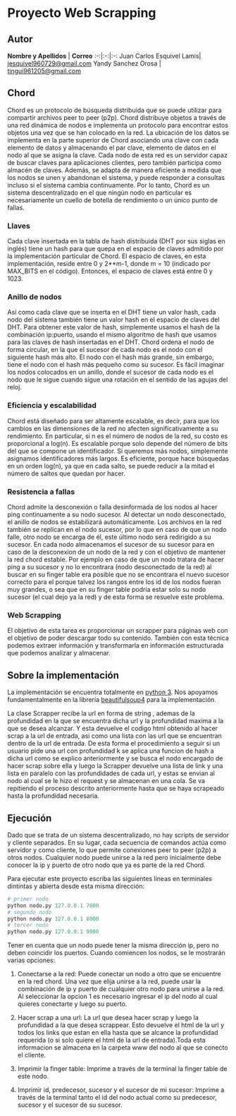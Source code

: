 # Proyecto Web Scrapping

## Autor

**Nombre y Apellidos** | **Correo**
:-:|:-:|:-:
Juan Carlos Esquivel Lamis| jesquivel960729@gmail.com
Yandy Sanchez Orosa | tingui961205@gmail.com

## Chord

Chord es un protocolo de búsqueda distribuida que se puede utilizar para compartir archivos peer to peer (p2p). Chord distribuye objetos a través de una red dinámica de nodos e implementa un protocolo para encontrar estos objetos una vez que se han colocado en la red. La ubicación de los datos se implementa en la parte superior de Chord asociando una clave con cada elemento de datos y almacenando el par clave, elemento de datos en el nodo al que se asigna la clave. Cada nodo de esta red es un servidor capaz de buscar claves para aplicaciones clientes, pero también participa como almacén de claves. Además, se adapta de manera eficiente a medida que los nodos se unen y abandonan el sistema, y puede responder a consultas incluso si el sistema cambia continuamente. Por lo tanto, Chord es un sistema descentralizado en el que ningún nodo en particular es necesariamente un cuello de botella de rendimiento o un único punto de fallas.

### Llaves

Cada clave insertada en la tabla de hash distribuida (DHT por sus siglas en inglés) tiene un hash para que quepa en el espacio de claves admitido por la implementación particular de Chord. El espacio de claves, en esta implementación, reside entre 0 y 2**m-1, donde m = 10 (indicado por MAX_BITS en el código). Entonces, el espacio de claves está entre 0 y 1023.

### Anillo de nodos

Así como cada clave que se inserta en el DHT tiene un valor hash, cada nodo del sistema también tiene un valor hash en el espacio de claves del DHT. Para obtener este valor de hash, simplemente usamos el hash de la combinación ip:puerto, usando el mismo algoritmo de hash que usamos para las claves de hash insertadas en el DHT. Chord ordena el nodo de forma circular, en la que el sucesor de cada nodo es el nodo con el siguiente hash más alto. El nodo con el hash más grande, sin embargo, tiene el nodo con el hash más pequeño como su sucesor. Es fácil imaginar los nodos colocados en un anillo, donde el sucesor de cada nodo es el nodo que le sigue cuando sigue una rotación en el sentido de las agujas del reloj.

### Eficiencia y escalabilidad

Chord está diseñado para ser altamente escalable, es decir, para que  los cambios en las dimensiones de la red no afecten significativamente a su rendimiento. En particular, si n es el número de nodos de la red, su costo es proporcional a log(n). Es escalable porque solo depende del número de bits del que se  compone un identificador. Si queremos más nodos, simplemente asignamos  identificadores más largos. Es eficiente, porque hace búsquedas en un orden log(n), ya que en cada salto, se puede  reducir a la mitad el número de saltos que quedan por hacer.

### Resistencia a fallas

Chord admite la desconexión o falla desinformada de los nodos al hacer ping continuamente a su nodo sucesor. Al detectar un nodo desconectado, el anillo de nodos se estabilizará automáticamente. Los archivos en la red también se replican en el nodo sucesor, por lo que en caso de que un nodo falle, otro nodo se encarga de él, este último nodo será redirigido a su sucesor. En cada nodo almacenamos el sucesor de su sucesor para en caso de la desconexion de un nodo de la red y con el objetivo de mantener la red chord estable. Por ejemplo en caso de que un nodo tratara de hacer ping a su sucesor y no lo encontrara (nodo desconectado de la red) al buscar en su finger table era posible que no se encontrara el nuevo sucesor correcto para el porque talvez los rangos entre los id de los nodos fueran muy grandes, o sea que en su finger table podria estar solo su nodo sucesor (el cual dejo ya la red) y de esta forma se resuelve este problema.

### Web Scrapping
El objetivo de esta tarea es proporcionar un scrapper para páginas web con el objetivo de poder descargar todo su contenido. También con esta técnica podemos extraer información y transformarla en información estructurada que podemos analizar y almacenar.

## Sobre la implementación

La implementación se encuentra totalmente en [python 3](https://es.wikipedia.org/wiki/Python). Nos apoyamos fundamentalmente en la librería [beautifulsoup4](https://www.crummy.com/software/BeautifulSoup/bs3/documentation.html) para la implementación.

La clase Scrapper recibe la url en forma de string , ademas de la profundidad en la que se encuentra dicha url y la profundidad maxima a la que se desea alcanzar. Y esta devuelve el codigo html obtenido al hacer scrap a la url de entrada, asi como una lista con las url que se encuentran dentro de la url de entrada. De esta forma el procedimiento a seguir si un usuario pide una url con profundidad k se aplica una funcion de hash a dicha url como se explico anteriormente y se busca el nodo encargado de hacer scrap sobre ella y luego la Scrapper devuelve una lista de link y una lista en paralelo con las profundidades de cada url, y estas se envian al nodo al cual se le hizo el request y se almacenan en una cola. Se va repitiendo el proceso descrito anteriormente hasta que se haya scrapeado hasta la profundidad necesaria.

## Ejecución

Dado que se trata de un sistema descentralizado, no hay scripts de servidor y cliente separados. En su lugar, cada secuencia de comandos actúa como servidor y como cliente, lo que permite conexiones peer to peer (p2p) a otros nodos. Cualquier nodo puede unirse a la red pero inicialmente debe conocer la ip y puerto de otro nodo que ya es parte de la red Chord.

Para ejecutar este proyecto escriba las siguientes líneas en terminales dintintas y abierta desde esta misma dirección:

```python
# primer nodo
python nodo.py 127.0.0.1 7000
# segundo nodo
python nodo.py 127.0.0.1 8000
# tercer nodo
python nodo.py 127.0.0.1 9000
```

Tener en cuenta que un nodo puede tener la misma dirección ip, pero no deben coincidir los puertos. Cuando comiencen los nodos, se le mostrarán varias opciones:

1. Conectarse a la red: Puede conectar un nodo a otro que se encuentre en la red chord. Una vez que elija unirse a la red, puede usar la combinación de ip y puerto de cualquier otro nodo para unirse a la red. Al seleccionar la opcion 1 es necesario ingresar el ip del nodo al cual quieres conectarte y luego su puerto.

2. Hacer scrap a una url: La url que desea hacer scrap y luego la profundidad a la que desea scrappear. Esto devuelve el html de la url y todos los links que estan en ella hasta que se alcance la profundidad requerida (o si solo quiere el html de la url de entrada).Toda esta informacion se almacena en la carpeta www del nodo al que se conecto el cliente.

3. Imprimir la finger table: Imprime a través de la terminal la finger table de este nodo.

4. Imprimir id, predecesor, sucesor y el sucesor de mi sucesor: Imprime a través de la terminal tanto el id del nodo actual como su predecesor, sucesor y el sucesor de su sucesor.



